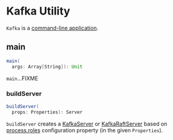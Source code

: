 # Kafka Utility

`Kafka` is a [command-line application](#main).

## <span id="main"> main

```scala
main(
  args: Array[String]): Unit
```

`main`...FIXME

### <span id="buildServer"> buildServer

```scala
buildServer(
  props: Properties): Server
```

`buildServer` creates a [KafkaServer](KafkaServer.md) or [KafkaRaftServer](raft/KafkaRaftServer.md) based on [process.roles](KafkaConfig.md#requiresZookeeper) configuration property (in the given `Properties`).
